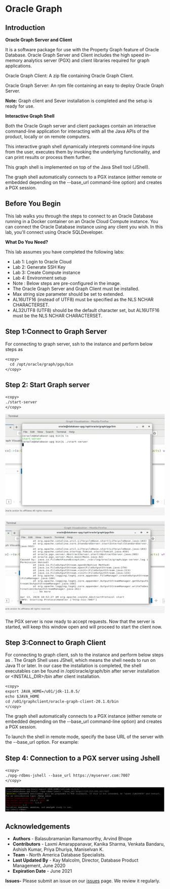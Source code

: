 
# Oracle Graph 

## Introduction

**Oracle Graph Server and Client**

It is a software package for use with the Property Graph feature of Oracle Database. Oracle Graph Server and Client includes the high speed in-memory analytics server (PGX) and client libraries required for graph applications.

Oracle Graph Client: A zip file containing Oracle Graph Client.

Oracle Graph Server: An rpm file containing an easy to deploy Oracle Graph Server.

**Note:** Graph client and Sever installation is completed and the setup is ready for use.

**Interactive Graph Shell**

Both the Oracle Graph server and client packages contain an interactive command-line application for interacting with all the Java APIs of the product, locally or on remote computers.

This interactive graph shell dynamically interprets command-line inputs from the user, executes them by invoking the underlying functionality, and can print results or process them further.

This graph shell is implemented on top of the Java Shell tool (JShell).

The graph shell automatically connects to a PGX instance (either remote or embedded depending on the --base_url command-line option) and creates a PGX session.

## Before You Begin

This lab walks you through the steps to connect to an Oracle Database running in a Docker container on an Oracle Cloud Compute instance. You can connect the Oracle Database instance using any client you wish. In this lab, you'll connect using Oracle SQLDeveloper.

**What Do You Need?**

This lab assumes you have completed the following labs:
- Lab 1:  Login to Oracle Cloud
- Lab 2:  Generate SSH Key
- Lab 3:  Create Compute instance 
- Lab 4:  Environment setup
- Note :  Below steps are pre-configured in the image.
- The Oracle Graph Server and Graph Client must be installed.
- Max string size parameter should be set to extended.
- AL16UTF16 (instead of UTF8) must be specified as the NLS NCHAR CHARACTERSET.
- AL32UTF8 (UTF8) should be the default character set, but AL16UTF16 must be the NLS NCHAR CHARACTERSET.


## Step 1:Connect to Graph Server 

For connecting to graph server, ssh to the instance and perform below steps as <graphuser>

 ````
<copy>
   cd /opt/oracle/graph/pgx/bin 
</copy>
````

## Step 2: Start Graph server
````
<copy>
./start-server
</copy>
````
![](./images/g1.png) 

![](./images/g2.png) 

The PGX server is now ready to accept requests.
Now that the server is started, will keep this window open and will proceed to start the client now.

## Step 3:Connect to Graph Client

For connecting to graph client, ssh to the instance and perform below steps as <graphuser> . The Graph Shell uses JShell, which means the shell needs to run on Java 11 or later. In our case the installation is completed, the shell executables can be found in /opt/oracle/graph/bin after server installation or <INSTALL_DIR>/bin after client installation.


````
<copy>
export JAVA_HOME=/u01/jdk-11.0.5/
echo $JAVA_HOME
cd /u01/graphclient/oracle-graph-client-20.1.0/bin
</copy>
````

The graph shell automatically connects to a PGX instance (either remote or embedded depending on the --base_url command-line option) and creates a PGX session.

To launch the shell in remote mode, specify the base URL of the server with the --base_url option. For example:


## Step 4: Connection to a PGX server using Jshell
````
<copy>
./opg-rdbms-jshell --base_url https://myserver.com:7007
</copy>
````

![](./images/IMGG4.PNG) 


## Acknowledgements

- **Authors** - Balasubramanian Ramamoorthy, Arvind Bhope
- **Contributors** - Laxmi Amarappanavar, Kanika Sharma, Venkata Bandaru, Ashish Kumar, Priya Dhuriya, Maniselvan K.
- **Team** - North America Database Specialists.
- **Last Updated By** - Kay Malcolm, Director, Database Product Management, June 2020
- **Expiration Date** - June 2021   

**Issues-**
Please submit an issue on our [issues](https://github.com/oracle/learning-library/issues) page. We review it regularly.
  